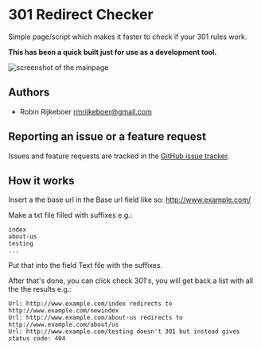 301 Redirect Checker
==============

Simple page/script which makes it faster to check if your 301 rules work.

**This has been a quick built just for use as a development tool.**

![screenshot of the mainpage](http://i.imgur.com/CknpYuy.png)

Authors
-------

* Robin Rijkeboer <rmrijkeboer@gmail.com>

Reporting an issue or a feature request
---------------------------------------

Issues and feature requests are tracked in the [GitHub issue tracker](https://github.com/Thunderofnl/301Checker/issues).

How it works
---------------------------------------
Insert a the base url in the Base url field like so: http://www.example.com/

Make a txt file filled with suffixes e.g.:
```
index
about-us
testing
...
````
Put that into the field Text file with the suffixes.

After that's done, you can click check 301's, you will get back a list with all the the results e.g.:

```
Url: http://www.example.com/index redirects to http://www.example.com/newindex
Url: http://www.example.com/about-us redirects to http://www.example.com/about/us
Url: http://www.example.com/testing doesn't 301 but instead gives status code: 404
```
